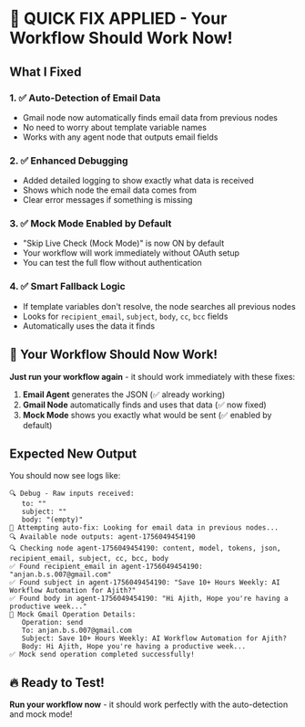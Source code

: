 # 🚀 QUICK FIX APPLIED - Your Workflow Should Work Now!

## What I Fixed

### 1. ✅ Auto-Detection of Email Data
- Gmail node now automatically finds email data from previous nodes
- No need to worry about template variable names
- Works with any agent node that outputs email fields

### 2. ✅ Enhanced Debugging
- Added detailed logging to show exactly what data is received
- Shows which node the email data comes from
- Clear error messages if something is missing

### 3. ✅ Mock Mode Enabled by Default
- "Skip Live Check (Mock Mode)" is now ON by default
- Your workflow will work immediately without OAuth setup
- You can test the full flow without authentication

### 4. ✅ Smart Fallback Logic
- If template variables don't resolve, the node searches all previous nodes
- Looks for `recipient_email`, `subject`, `body`, `cc`, `bcc` fields
- Automatically uses the data it finds

## 🎯 Your Workflow Should Now Work!

**Just run your workflow again** - it should work immediately with these fixes:

1. **Email Agent** generates the JSON (✅ already working)
2. **Gmail Node** automatically finds and uses that data (✅ now fixed)
3. **Mock Mode** shows you exactly what would be sent (✅ enabled by default)

## Expected New Output

You should now see logs like:
```
🔍 Debug - Raw inputs received:
   to: ""
   subject: ""
   body: "(empty)"
🔧 Attempting auto-fix: Looking for email data in previous nodes...
🔍 Available node outputs: agent-1756049454190
🔍 Checking node agent-1756049454190: content, model, tokens, json, recipient_email, subject, cc, bcc, body
✅ Found recipient_email in agent-1756049454190: "anjan.b.s.007@gmail.com"
✅ Found subject in agent-1756049454190: "Save 10+ Hours Weekly: AI Workflow Automation for Ajith?"
✅ Found body in agent-1756049454190: "Hi Ajith, Hope you're having a productive week..."
📧 Mock Gmail Operation Details:
   Operation: send
   To: anjan.b.s.007@gmail.com
   Subject: Save 10+ Hours Weekly: AI Workflow Automation for Ajith?
   Body: Hi Ajith, Hope you're having a productive week...
✅ Mock send operation completed successfully!
```

## 🔥 Ready to Test!

**Run your workflow now** - it should work perfectly with the auto-detection and mock mode!